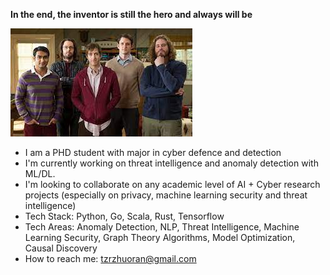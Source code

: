 **In the end, the inventor is still the hero and always will be**

  ![Daily Life](https://github.com/Wapiti08/Wapiti08/blob/main/index.jpg)

 
- I am a PHD student with major in cyber defence and detection
- I'm currently working on threat intelligence and anomaly detection with ML/DL. 
- I'm looking to collaborate on any academic level of AI + Cyber research projects (especially on privacy, machine learning security and threat intelligence)
- Tech Stack: Python, Go, Scala, Rust, Tensorflow
- Tech Areas: Anomaly Detection, NLP, Threat Intelligence, Machine Learning Security, Graph Theory Algorithms, Model Optimization, Causal Discovery
- How to reach me: tzrzhuoran@gmail.com
<!--
**Wapiti08/Wapiti08** is a ✨ _special_ ✨ repository because its `README.md` (this file) appears on your GitHub profile.

Here are some ideas to get you started:

- 🔭 I’m currently working on ...
- 🌱 I’m currently learning ...
- 👯 I’m looking to collaborate on ...
- 🤔 I’m looking for help with ...
- 💬 Ask me about ...
- 📫 How to reach me: ...
- 😄 Pronouns: ...
- ⚡ Fun fact: ...
-->
